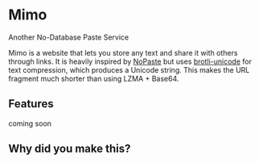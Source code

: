 # Mimo
Another No-Database Paste Service

Mimo is a website that lets you store any text and share it with others through links. It is heavily inspired by [NoPaste](https://github.com/bokub/nopaste) but uses [brotli-unicode](https://github.com/kyr0/brotli-unicode/) for text compression, which produces a Unicode string. This makes the URL fragment much shorter than using LZMA + Base64.

## Features
coming soon
## Why did you make this?